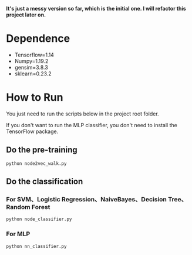 **It's just a messy version so far, which is the initial one. I will refactor this project later on.**

#  Dependence
*   Tensorflow=1.14
*   Numpy=1.19.2
*   gensim=3.8.3
*   sklearn=0.23.2

# How to Run
You just need to run the scripts below in the project root folder.

If you don't want to run the MLP classifier, you don't need to install the TensorFlow package.

## Do the pre-training
```script
python node2vec_walk.py
```

## Do the classification
### For SVM、Logistic Regression、NaiveBayes、Decision Tree、Random Forest
```script
python node_classifier.py
```

### For MLP
```script
python nn_classifier.py
```

